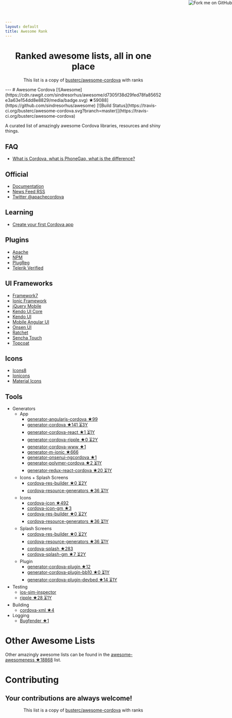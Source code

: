 ```yaml
---
layout: default
title: Awesome Rank
---
```


<a href="https://github.com/awesomerank/rank"><img style="position: absolute; top: 0; right: 0; border: 0;" src="https://camo.githubusercontent.com/a6677b08c955af8400f44c6298f40e7d19cc5b2d/68747470733a2f2f73332e616d617a6f6e6177732e636f6d2f6769746875622f726962626f6e732f666f726b6d655f72696768745f677261795f3664366436642e706e67" alt="Fork me on GitHub" data-canonical-src="https://s3.amazonaws.com/github/ribbons/forkme_right_gray_6d6d6d.png"></a>

<h1 align="center">
Ranked awesome lists, all in one place
</h1>
<p align="center">
	This list is a copy of <a href="https://github.com/busterc/awesome-cordova">busterc/awesome-cordova</a> with ranks
</p>
---
# Awesome Cordova [![Awesome](https://cdn.rawgit.com/sindresorhus/awesome/d7305f38d29fed78fa85652e3a63e154dd8e8829/media/badge.svg) ★59088](https://github.com/sindresorhus/awesome) [![Build Status](https://travis-ci.org/busterc/awesome-cordova.svg?branch=master)](https://travis-ci.org/busterc/awesome-cordova)

A curated list of amazingly awesome Cordova libraries, resources and shiny things.

## FAQ
- [What is Cordova, what is PhoneGap, what is the difference?](http://blog.ionic.io/what-is-cordova-phonegap/)

## Official
- [Documentation](https://cordova.apache.org/docs/en/latest/)
- [News Feed RSS](https://cordova.apache.org/feed.xml)
- [Twitter @apachecordova](https://twitter.com/apachecordova)

## Learning
- [Create your first Cordova app](https://cordova.apache.org/docs/en/latest/guide/cli/index.html)

## Plugins
- [Apache](http://cordova.apache.org/plugins/)
- [NPM](https://www.npmjs.com/search?q=cordova-plugin)
- [PlugReg](http://www.plugreg.com/)
- [Telerik Verified](http://plugins.telerik.com/cordova)

## UI Frameworks
- [Framework7](http://framework7.io)
- [Ionic Framework](http://ionicframework.com/)
- [jQuery Mobile](http://jquerymobile.com/)
- [Kendo UI Core](http://www.telerik.com/kendo-ui/open-source-core)
- [Kendo UI](http://www.telerik.com/kendo-ui)
- [Mobile Angular UI](http://mobileangularui.com/)
- [Onsen UI](https://onsen.io/)
- [Ratchet](http://goratchet.com/)
- [Sencha Touch](https://www.sencha.com/products/touch/)
- [Topcoat](http://topcoat.io/)

## Icons
- [Icons8](https://icons8.com/)
- [Ionicons](http://ionicons.com/)
- [Material Icons](https://material.io/icons/)

## Tools
  - Generators
    - App
      - [generator-angularjs-cordova ★99](https://github.com/keshavos/generator-angularjs-cordova)
      - [generator-cordova ★141 ⏳3Y](https://github.com/dangeross/generator-cordova)
      - [generator-cordova-react ★1 ⏳1Y](https://github.com/jackong/generator-cordova-react)
      - [generator-cordova-ripple ★0 ⏳2Y](https://github.com/keunlee/generator-cordova-ripple)
      - [generator-cordova-www ★1](https://github.com/busterc/generator-cordova-www)
      - [generator-m-ionic ★666](https://github.com/mwaylabs/generator-m-ionic)
      - [generator-onsenui-ngcordova ★1](https://github.com/healthonnet/generator-onsenui-ngcordova)
      - [generator-polymer-cordova ★2 ⏳1Y](https://github.com/emoriarty/generator-polymer-cordova)
      - [generator-redux-react-cordova ★20 ⏳1Y](https://github.com/zmeecer/generator-redux-react-cordova)
    - Icons + Splash Screens
      - [cordova-res-builder ★0 ⏳2Y](https://github.com/mettbox/cordova-res-builder)
      - [cordova-resource-generators ★36 ⏳1Y](https://github.com/busterc/cordova-resource-generators)
    - Icons
      - [cordova-icon ★492](https://github.com/AlexDisler/cordova-icon)
      - [cordova-icon-gm ★3](https://github.com/disusered/cordova-icon-gm)
      - [cordova-res-builder ★0 ⏳2Y](https://github.com/mettbox/cordova-res-builder)
      - [cordova-resource-generators ★36 ⏳1Y](https://github.com/busterc/cordova-resource-generators)
    - Splash Screens
      - [cordova-res-builder ★0 ⏳2Y](https://github.com/mettbox/cordova-res-builder)
      - [cordova-resource-generators ★36 ⏳1Y](https://github.com/busterc/cordova-resource-generators)
      - [cordova-splash ★283](https://github.com/AlexDisler/cordova-splash)
      - [cordova-splash-gm ★7 ⏳2Y](https://github.com/disusered/cordova-splash-gm)
    - Plugin
      - [generator-cordova-plugin ★12](https://github.com/lholmquist/generator-cordova-plugin)
      - [generator-cordova-plugin-bb10 ★0 ⏳1Y](https://github.com/blackberry/generator-cordova-plugin-bb10)
      - [generator-cordova-plugin-devbed ★14 ⏳1Y](https://github.com/sony/generator-cordova-plugin-devbed)
  - Testing
    - [ios-sim-inspector](https://github.com/busterc/profiles/blob/master/osx/sources/ios-sim-inspector)
    - [ripple ★28 ⏳1Y](https://github.com/ripple-emulator/ripple)
  - Building
    - [cordova-xml ★4](https://github.com/mifi/cordova-xml)
  - Logging
    - [Bugfender ★1](https://github.com/bugfender/cordova-plugin-bugfender)

# Other Awesome Lists
Other amazingly awesome lists can be found in the [awesome-awesomeness ★18868](https://github.com/bayandin/awesome-awesomeness) list.

# Contributing
Your contributions are always welcome!
---
<p align="center">
	This list is a copy of <a href="https://github.com/busterc/awesome-cordova">busterc/awesome-cordova</a> with ranks
</p>

<script>
  (function(i,s,o,g,r,a,m){i['GoogleAnalyticsObject']=r;i[r]=i[r]||function(){
  (i[r].q=i[r].q||[]).push(arguments)},i[r].l=1*new Date();a=s.createElement(o),
  m=s.getElementsByTagName(o)[0];a.async=1;a.src=g;m.parentNode.insertBefore(a,m)
  })(window,document,'script','https://www.google-analytics.com/analytics.js','ga');

  ga('create', 'UA-100705027-1', 'auto');
  ga('send', 'pageview');

</script>
